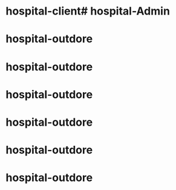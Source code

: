 # hospital-client# hospital-Admin
# hospital-outdore
# hospital-outdore
# hospital-outdore
# hospital-outdore
# hospital-outdore
# hospital-outdore

